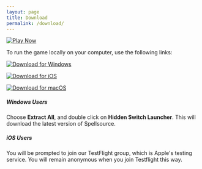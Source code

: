 ```yaml
---
layout: page
title: Download
permalink: /download/
---
```

[![Play Now](https://img.shields.io/badge/All%20Browsers-Play%20Now-blue.png?logo=Google-Chrome&longCache=true&style=for-the-badge)](/game)

To run the game locally on your computer, use the following links:

[![Download for Windows](https://img.shields.io/badge/Windows-Download-blue.png?logo=windows&longCache=true&style=for-the-badge)](http://go.hiddenswitch.com/win)

[![Download for iOS](https://img.shields.io/badge/iOS-Testflight-black.png?logo=apple&longCache=true&style=for-the-badge)](https://testflight.apple.com/join/pkMfO2qa)

[![Download for macOS](https://img.shields.io/badge/macOS-Download-silver.png?logo=apple&longCache=true&style=for-the-badge)](http://go.hiddenswitch.com/win)

##### Windows Users

Choose **Extract All**, and double click on **Hidden Switch Launcher**. This will download the latest version of Spellsource. 

##### iOS Users

You will be prompted to join our TestFlight group, which is Apple's testing service. You will remain anonymous when you join Testflight this way.

